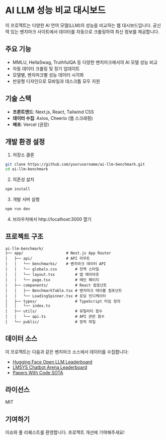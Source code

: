 # AI LLM 성능 비교 대시보드

이 프로젝트는 다양한 AI 언어 모델(LLM)의 성능을 비교하는 웹 대시보드입니다. 공신력 있는
벤치마크 사이트에서 데이터를 자동으로 크롤링하여 최신 정보를 제공합니다.

## 주요 기능

- MMLU, HellaSwag, TruthfulQA 등 다양한 벤치마크에서의 AI 모델 성능 비교
- 자동 데이터 크롤링 및 정기 업데이트
- 모델별, 벤치마크별 성능 데이터 시각화
- 반응형 디자인으로 모바일과 데스크톱 모두 지원

## 기술 스택

- **프론트엔드**: Next.js, React, Tailwind CSS
- **데이터 수집**: Axios, Cheerio (웹 스크래핑)
- **배포**: Vercel (권장)

## 개발 환경 설정

1. 저장소 클론

```bash
git clone https://github.com/yourusername/ai-llm-benchmark.git
cd ai-llm-benchmark
```

2. 의존성 설치

```bash
npm install
```

3. 개발 서버 실행

```bash
npm run dev
```

4. 브라우저에서 http://localhost:3000 열기

## 프로젝트 구조

```
ai-llm-benchmark/
├── app/                   # Next.js App Router
│   ├── api/               # API 라우트
│   │   └── benchmarks/    # 벤치마크 데이터 API
│   │   └── globals.css        # 전역 스타일
│   │   └── layout.tsx         # 앱 레이아웃
│   │   └── page.tsx           # 메인 페이지
│   ├── components/            # React 컴포넌트
│   │   ├── BenchmarkTable.tsx # 벤치마크 테이블 컴포넌트
│   │   └── LoadingSpinner.tsx # 로딩 인디케이터
│   ├── types/                 # TypeScript 타입 정의
│   │   └── index.ts
│   ├── utils/                 # 유틸리티 함수
│   │   └── api.ts             # API 관련 함수
│   └── public/                # 정적 파일
```

## 데이터 소스

이 프로젝트는 다음과 같은 벤치마크 소스에서 데이터를 수집합니다:

- [Hugging Face Open LLM Leaderboard](https://huggingface.co/spaces/HuggingFaceH4/open_llm_leaderboard)
- [LMSYS Chatbot Arena Leaderboard](https://chat.lmsys.org)
- [Papers With Code SOTA](https://paperswithcode.com)

## 라이선스

MIT

## 기여하기

이슈와 풀 리퀘스트를 환영합니다. 프로젝트 개선에 기여해주세요! 
